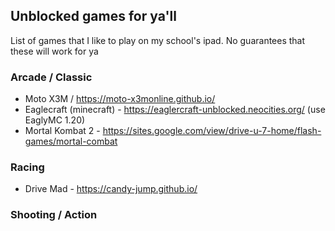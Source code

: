 ## Unblocked games for ya'll

List of games that I like to play on my school's ipad. No guarantees that these will work for ya

### Arcade / Classic

 - Moto X3M / https://moto-x3monline.github.io/
 - Eaglecraft (minecraft) - https://eaglercraft-unblocked.neocities.org/ (use EaglyMC 1.20)
 - Mortal Kombat 2 - https://sites.google.com/view/drive-u-7-home/flash-games/mortal-combat

### Racing 

 - Drive Mad - https://candy-jump.github.io/
 
### Shooting / Action
